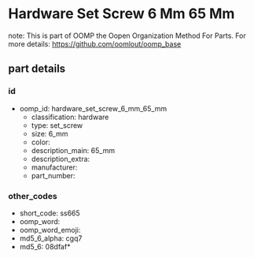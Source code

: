 # Hardware Set Screw 6 Mm 65 Mm  

note: This is part of OOMP the Oopen Organization Method For Parts. For more details: https://github.com/oomlout/oomp_base

##  part details





### id
* oomp_id: hardware_set_screw_6_mm_65_mm
  * classification: hardware
  * type: set_screw
  * size: 6_mm
  * color: 
  * description_main: 65_mm
  * description_extra: 
  * manufacturer: 
  * part_number: 

### other_codes
* short_code: ss665
* oomp_word: 
* oomp_word_emoji: 
* md5_6_alpha: cgq7
* md5_6: 08dfaf* 